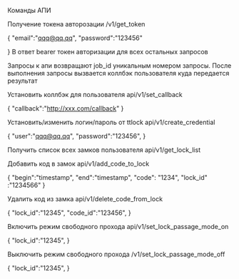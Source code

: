Команды АПИ


Получение токена авторозации
/v1/get_token

{
"email":"qqq@qq.qq",
"password":"123456"

}
В ответ bearer токен авторизации для всех остальных запросов






Запросы к апи возвращают job_id уникальным номером запросы. После выполнения запросы вызвается коллбэк пользователя куда передается результат


Установить коллбэк для пользователя
api/v1/set_callback

{
"callback":"http://xxx.com/callback"
}





Установить/изменить логин/пароль от ttlock
api/v1/create_credential

{
"user":"qqq@qq.qq",
"password":"123456",
}







Получить список всех замков пользователя
api/v1/get_lock_list




Добавить код в замок
api/v1/add_code_to_lock

{
"begin":"timestamp",
"end":"timestamp",
"code": "1234",
"lock_id" :"1234566"
}




Удалить код из замка
api/v1/delete_code_from_lock

{
"lock_id":"12345",
"code_id":"123456",
}



Включить режим свободного прохода
api/v1/set_lock_passage_mode_on

{
"lock_id":"12345",
}




Выключить режим свободного прохода
/v1/set_lock_passage_mode_off

{
"lock_id":"12345",
}
